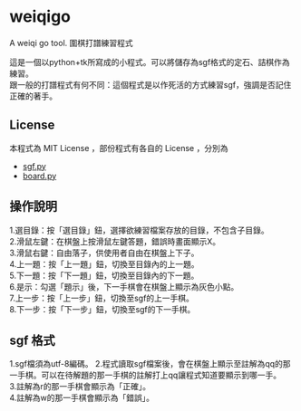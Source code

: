 # weiqigo
A weiqi go tool. 圍棋打譜練習程式

這是一個以python+tk所寫成的小程式。可以將儲存為sgf格式的定石、詰棋作為練習。</BR>
跟一般的打譜程式有何不同：這個程式是以作死活的方式練習sgf，強調是否記住正確的著手。

## License
本程式為 MIT License ，部份程式有各自的 License ，分別為

* [sgf.py](https://github.com/jtauber/sgf)
* [board.py](https://github.com/ymgaq/Pyaq)

## 操作說明
1.選目錄：按「選目錄」鈕，選擇欲練習檔案存放的目錄，不包含子目錄。</BR>
2.滑鼠左鍵：在棋盤上按滑鼠左鍵答題，錯誤時畫面顯示X。</BR>
3.滑鼠右鍵：自由落子，供使用者自由在棋盤上下子。</BR>
4.上一題：按「上一題」鈕，切換至目錄內的上一題。</BR>
5.下一題：按「下一題」鈕，切換至目錄內的下一題。</BR>
6.是示：勾選「題示」後，下一手棋會在棋盤上顯示為灰色小點。</BR>
7.上一步：按「上一步」鈕，切換至sgf的上一手棋。</BR>
8.下一步：按「下一步」鈕，切換至sgf的下一手棋。

## sgf 格式
1.sgf檔須為utf-8編碼。
2.程式讀取sgf檔案後，會在棋盤上顯示至註解為qq的那一手棋。可以在待解題的那一手棋的註解打上qq讓程式知道要顯示到哪一手。</BR>
3.註解為r的那一手棋會顯示為「正確」。</BR>
4.註解為w的那一手棋會顯示為「錯誤」。





